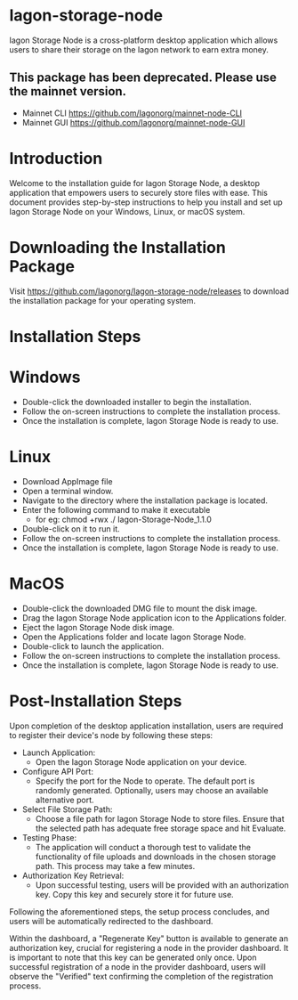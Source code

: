 # Iagon-storage-node
Iagon Storage Node is a cross-platform desktop application which allows users to share their storage on the Iagon network to earn extra money.

## This package has been deprecated. Please use the mainnet version.

- Mainnet CLI https://github.com/Iagonorg/mainnet-node-CLI
- Mainnet GUI https://github.com/Iagonorg/mainnet-node-GUI

# Introduction
Welcome to the installation guide for Iagon Storage Node, a desktop application that empowers users to securely store files with ease. This document provides step-by-step instructions to help you install and set up Iagon Storage Node on your Windows, Linux, or macOS system.

# Downloading the Installation Package
 Visit https://github.com/Iagonorg/Iagon-storage-node/releases to download the installation package for your operating system.

# Installation Steps
# Windows
- Double-click the downloaded installer to begin the installation.
- Follow the on-screen instructions to complete the installation process.
- Once the installation is complete, Iagon Storage Node is ready to use.

# Linux
- Download AppImage file
- Open a terminal window.
- Navigate to the directory where the installation package is located.
- Enter the following command to make it executable
    - for eg: chmod +rwx ./ Iagon-Storage-Node_1.1.0 
- Double-click on it to run it.
- Follow the on-screen instructions to complete the installation process.
- Once the installation is complete, Iagon Storage Node is ready to use.


# MacOS
- Double-click the downloaded DMG file to mount the disk image.
- Drag the Iagon Storage Node application icon to the Applications folder.
- Eject the  Iagon Storage Node disk image.
- Open the Applications folder and locate Iagon Storage Node.
- Double-click to launch the application.
- Follow the on-screen instructions to complete the installation process.
- Once the installation is complete, Iagon Storage Node is ready to use.


# Post-Installation Steps
Upon completion of the desktop application installation, users are required to register their device's node by following these steps:

- Launch  Application:
  - Open the  Iagon Storage Node application on your device.
- Configure API Port:
  - Specify the port for the Node  to operate. The default port is randomly generated. Optionally, users may choose an available alternative port.
- Select File Storage Path:
  - Choose a file path for  Iagon Storage Node to store files. Ensure that the selected path has adequate free storage space and hit Evaluate.
- Testing Phase:	
  - The application will conduct a thorough test to validate the functionality of file uploads and downloads in the chosen storage path. This process may take a few minutes.
- Authorization Key Retrieval:
  - Upon successful testing, users will be provided with an authorization key. Copy this key and securely store it for future use.

Following the aforementioned steps, the setup process concludes, and users will be automatically redirected to the dashboard. 

Within the dashboard, a "Regenerate Key" button is available to generate an authorization key, crucial for registering a node in the provider dashboard. It is important to note that this key can be generated only once. Upon successful registration of a node in the provider dashboard, users will observe the "Verified" text confirming the completion of the registration process.


